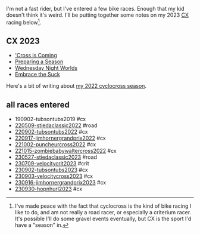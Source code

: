 I'm not a fast rider, but I've entered a few bike races. Enough that my kid doesn't think it's weird. I'll be putting together some notes on my 2023 [CX](cx.md) racing below[^1].

## CX 2023

* ['Cross is Coming](2308221208-cross-is-coming.md)
* [Preparing a Season](2308291108-prepping-a-season.md)
* [Wednesday Night Worlds](2308311008-wednesday-night-worlds.md)
* [Embrace the Suck](2309191009-embrace-the-suck.md)

[^1]: I've made peace with the fact that cyclocross is the kind of bike racing I like to do, and am not really a road racer, or especially a criterium racer. It's possible I'll do some gravel events eventually, but CX is the sport I'd have a "season" in.

Here's a bit of writing about [my 2022 cyclocross season](2211121613-cyclocross-season.md).
## all races entered

* 190902-tubsontubs2019 #cx
* [220509-stiedaclassic2022](220509-stiedaclassic2022.md) #road
* [220902-tubsontubs2022](220902-tubsontubs2022.md) #cx
* [220917-jimhornergrandprix2022](220917-jimhornergrandprix2022.md) #cx 
* [221002-puncheurcross2022](221002-puncheurcross2022.md) #cx 
* [221015-zombiebabywaltercross2022](221015-zombiebabywaltercross2022.md) #cx 
* [230527-stiedaclassic2023](230527-stiedaclassic2023.md) #road 
* [230709-velocitycrit2023](230709-velocitycrit2023.md) #crit
* [230902-tubsontubs2023](230902-tubsontubs2023.md) #cx 
* [230903-velocitycross2023](230903-velocitycross2023.md) #cx
* [230916-jimhornergrandprix2023](230916-jimhornergrandprix2023.md) #cx 
* [230930-hopnhurl2023](230930-hopnhurl2023.md) #cx 

